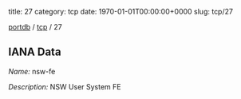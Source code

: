 title: 27
category: tcp
date: 1970-01-01T00:00:00+0000
slug: tcp/27

[portdb](/) / [tcp](/category/tcp.html) / 27


## IANA Data

_Name:_ nsw-fe

_Description:_ NSW User System FE

